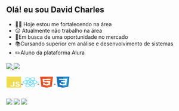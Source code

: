 ## Olá! eu sou David Charles

- 👨‍💻 Hoje estou me fortalecendo na área 
- 😔 Atualmente não trabalho na área
- 🏦Em busca de uma oportunidade no mercado
- 📚Cursando superior em análise e desenvolvimento de sistemas
- ✏️Aluno da plataforma Alura

<div>
  <a href="https://beacons.ai/Davidcharles222">
  <img height="180em" src="https://github-readme-stats.vercel.app/api?username=Davidcharles222&show_icons=true&theme=dark"/>
  <img height="180em" src="https://github-readme-stats.vercel.app/api/top-langs/?username=Davidcharles222&layout=compact&langs_count=16&theme=dark"/>
</div>


<div style="display: inline_block"><br>
  <img align="center" alt="Rafa-Js" height="30" width="40" src="https://raw.githubusercontent.com/devicons/devicon/master/icons/javascript/javascript-plain.svg">
  <img align="center" alt="Rafa-React" height="30" width="40" src="https://raw.githubusercontent.com/devicons/devicon/master/icons/react/react-original.svg">
  <img align="center" alt="Rafa-HTML" height="30" width="40" src="https://raw.githubusercontent.com/devicons/devicon/master/icons/html5/html5-original.svg">
  <img align="center" alt="Rafa-CSS" height="30" width="40" src="https://raw.githubusercontent.com/devicons/devicon/master/icons/css3/css3-original.svg">
</div>
  
  ##
 
<div> 
  <a href = "5532999995953"><img src="https://img.shields.io/badge/WhatsApp-25D366?style=for-the-badge&logo=whatsapp&logoColor=white"></a>
  <a href = "dvdcharles222@gmail.com"><img src="https://img.shields.io/badge/-Gmail-%23333?style=for-the-badge&logo=gmail&logoColor=white" target="_blank"></a>
  <a href="https://www.linkedin.com/in/david-charles-64b985239/" target="_blank"><img src="https://img.shields.io/badge/-LinkedIn-%230077B5?style=for-the-badge&logo=linkedin&logoColor=white" target="_blank"></a> 
</div>
